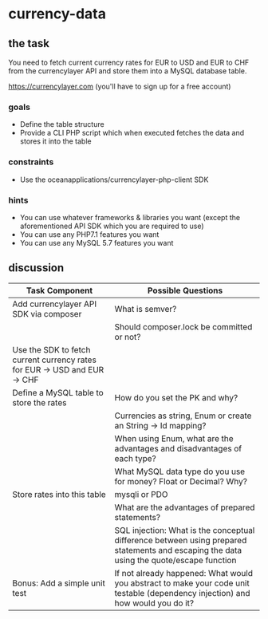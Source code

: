 # currency-data
## the task
You need to fetch current currency rates for EUR to USD and EUR to CHF from the currencylayer API and store them into a MySQL database table.

https://currencylayer.com (you'll have to sign up for a free account)

### goals
* Define the table structure
* Provide a CLI PHP script which when executed fetches the data and stores it into the table

### constraints
* Use the oceanapplications/currencylayer-php-client SDK

### hints 
* You can use whatever frameworks & libraries you want (except the aforementioned API SDK which you are required to use)
* You can use any PHP7.1 features you want
* You can use any MySQL 5.7 features you want

## discussion

| Task Component | Possible Questions |
|------|--------------------|
|Add currencylayer API SDK via composer| What is semver?
||Should composer.lock be committed or not?|
|Use the SDK to fetch current currency rates for EUR → USD and EUR → CHF||
|Define a MySQL table to store the rates|How do you set the PK and why?|
||Currencies as string, Enum or create an String → Id mapping? |
||When using Enum, what are the advantages and disadvantages of each type?|
||What MySQL data type do you use for money? Float or Decimal? Why?|
|Store rates into this table|mysqli or PDO|
||What are the advantages of prepared statements?|
||SQL injection: What is the conceptual difference between using prepared statements and escaping the data using the quote/escape function|
|Bonus: Add a simple unit test|If not already happened: What would you abstract to make your code unit testable (dependency injection) and how would you do it?|




